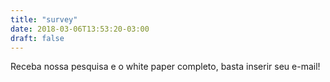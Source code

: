 ```yaml
---
title: "survey"
date: 2018-03-06T13:53:20-03:00
draft: false
---
```


Receba nossa pesquisa e o white paper completo, basta inserir seu e-mail!
